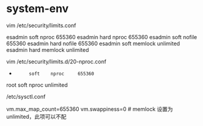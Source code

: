 # system-env

vim /etc/security/limits.conf

esadmin soft nproc 655360
esadmin hard nproc 655360
esadmin soft nofile 655360
esadmin hard nofile 655360
esadmin soft memlock unlimited
esadmin hard memlock unlimited


vim /etc/security/limits.d/20-nproc.conf

*          soft    nproc     655360
root       soft    nproc     unlimited


/etc/sysctl.conf

vm.max_map_count=655360
vm.swappiness=0 # memlock 设置为 unlimited，此项可以不配

